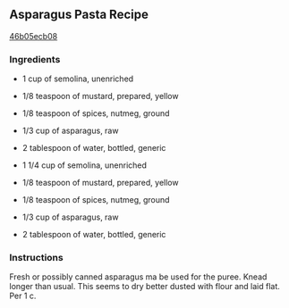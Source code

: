 ## Asparagus Pasta Recipe

[46b05ecb08](http://cookeatshare.com/recipes/asparagus-pasta-70945)

### Ingredients

 - 1 cup of semolina, unenriched

 - 1/8 teaspoon of mustard, prepared, yellow

 - 1/8 teaspoon of spices, nutmeg, ground

 - 1/3 cup of asparagus, raw

 - 2 tablespoon of water, bottled, generic

 - 1 1/4 cup of semolina, unenriched

 - 1/8 teaspoon of mustard, prepared, yellow

 - 1/8 teaspoon of spices, nutmeg, ground

 - 1/3 cup of asparagus, raw

 - 2 tablespoon of water, bottled, generic

### Instructions

Fresh or possibly canned asparagus ma be used for the puree. Knead longer than usual. This seems to dry better dusted with flour and laid flat. Per 1 c.
